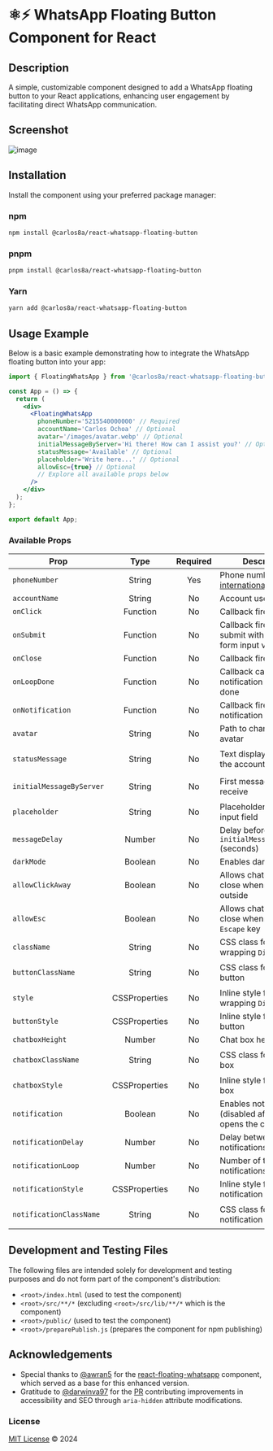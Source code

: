 # ⚛️⚡ WhatsApp Floating Button Component for React

## Description

A simple, customizable component designed to add a WhatsApp floating button to your React applications, enhancing user engagement by facilitating direct WhatsApp communication.

## Screenshot

![image](https://github.com/CarlosUlisesOchoa/react-whatsapp-floating-button/assets/26280134/10faede4-54cb-40a2-9931-17d596ded527)


## Installation

Install the component using your preferred package manager:

### npm

```bash
npm install @carlos8a/react-whatsapp-floating-button
```

### pnpm

```bash
pnpm install @carlos8a/react-whatsapp-floating-button
```

### Yarn

```bash
yarn add @carlos8a/react-whatsapp-floating-button
```

## Usage Example

Below is a basic example demonstrating how to integrate the WhatsApp floating button into your app:

```jsx
import { FloatingWhatsApp } from '@carlos8a/react-whatsapp-floating-button';

const App = () => {
  return (
    <div>
      <FloatingWhatsApp
        phoneNumber='5215540000000' // Required
        accountName='Carlos Ochoa' // Optional
        avatar='/images/avatar.webp' // Optional
        initialMessageByServer='Hi there! How can I assist you?' // Optional
        statusMessage='Available' // Optional
        placeholder='Write here...' // Optional
        allowEsc={true} // Optional
        // Explore all available props below
      />
    </div>
  );
};

export default App;
```

### Available Props

| Prop                      |     Type      | Required | Description                                                                                                              | Default                          |
|---------------------------|:-------------:|:--------:|--------------------------------------------------------------------------------------------------------------------------|----------------------------------|
| `phoneNumber`             |    String     | Yes      | Phone number in [international format](https://faq.whatsapp.com/general/contacts/how-to-add-an-international-phone-number)| `5215540000000`                  |
| `accountName`             |    String     | No       | Account username                                                                                                         | `Account Name`                   |
| `onClick`                 |   Function    | No       | Callback fired on click                                                                                                  | `-`                              |
| `onSubmit`                |   Function    | No       | Callback fired on submit with event and form input value                                                                 | `-`                              |
| `onClose`                 |   Function    | No       | Callback fired on close                                                                                                  | `-`                              |
| `onLoopDone`              |   Function    | No       | Callback called when notification loop is done                                                                           | `-`                              |
| `onNotification`          |   Function    | No       | Callback fired when a notification is triggered                                                                          | `-`                              |
| `avatar`                  |    String     | No       | Path to change user avatar                                                                                               | `UI Face`                        |
| `statusMessage`           |    String     | No       | Text displayed below the account username                                                                                | `Typically replies within 1 hour`|
| `initialMessageByServer`  |    String     | No       | First message visitors receive                                                                                           | `Hello there! How can we help?`  |
| `placeholder`             |    String     | No       | Placeholder text for the input field                                                                                     | `Type a message..`               |
| `messageDelay`            |    Number     | No       | Delay before displaying `initialMessageByServer` (seconds)                                                               | `2`                              |
| `darkMode`                |    Boolean    | No       | Enables dark style                                                                                                       | `false`                          |
| `allowClickAway`          |    Boolean    | No       | Allows chat box to close when clicking outside                                                                           | `false`                          |
| `allowEsc`                |    Boolean    | No       | Allows chat box to close when pressing `Escape` key                                                                      | `false`                          |
| `className`               |    String     | No       | CSS class for the main wrapping `Div`                                                                                    | `floating-whatsapp`              |
| `buttonClassName`         |    String     | No       | CSS class for the button                                                                                                 | `floating-whatsapp-button`       |
| `style`                   | CSSProperties | No       | Inline style for the main wrapping `Div`                                                                                 | `{}`                             |
| `buttonStyle`             | CSSProperties | No       | Inline style for the button                                                                                              | `{}`                             |
| `chatboxHeight`           |    Number     | No       | Chat box height                                                                                                          | `320`                            |
| `chatboxClassName`        |    String     | No       | CSS class for the chat box                                                                                               | `floating-whatsapp-chatbox`      |
| `chatboxStyle`            | CSSProperties | No       | Inline style for the chat box                                                                                            | `{}`                             |
| `notification`            |    Boolean    | No       | Enables notifications (disabled after user opens the chat box)                                                           | `false`                          |
| `notificationDelay`       |    Number     | No       | Delay between notifications (seconds)                                                                                    | `60`                             |
| `notificationLoop`        |    Number     | No       | Number of times notifications loop                                                                                       | `0`                              |
| `notificationStyle`       | CSSProperties | No       | Inline style for notification                                                                                            | `-`                              |
| `notificationClassName`   |    String     | No       | CSS class for notification indicator                                                                                     | `floating-whatsapp-notification` |

## Development and Testing Files

The following files are intended solely for development and testing purposes and do not form part of the component's distribution:

- `<root>/index.html` (used to test the component)
- `<root>/src/**/*` (excluding `<root>/src/lib/**/*` which is the component)
- `<root>/public/` (used to test the component)
- `<root>/preparePublish.js` (prepares the component for npm publishing)

## Acknowledgements

- Special thanks to [@awran5](https://github.com/awran5) for the [react-floating-whatsapp](https://github.com/awran5/react-floating-whatsapp) component, which served as a base for this enhanced version.
- Gratitude to [@darwinva97](https://github.com/darwinva97) for the [PR](https://github.com/awran5/react-floating-whatsapp/pull/27) contributing improvements in accessibility and SEO through `aria-hidden` attribute modifications.

### License

[MIT License](LICENSE) © 2024
